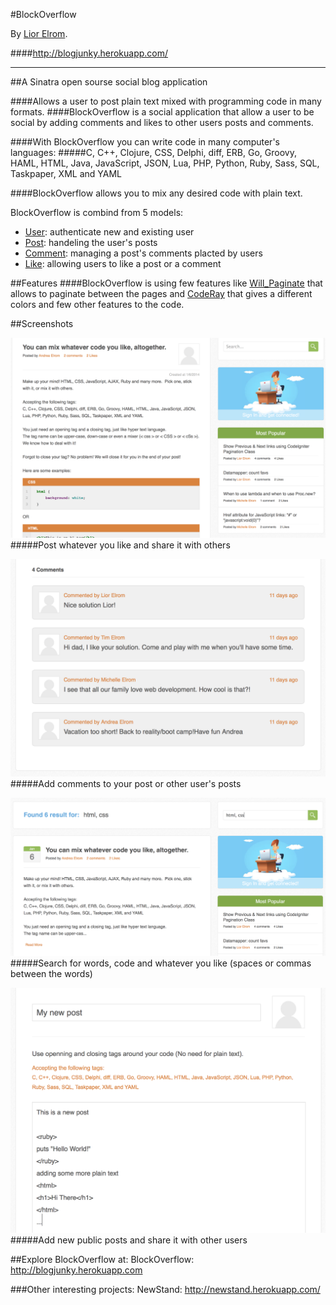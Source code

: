 #BlockOverflow

By [Lior Elrom](http://liormb.com/).

####<http://blogjunky.herokuapp.com/>

- - -

##A Sinatra open sourse social blog application


####Allows a user to post plain text mixed with programming code in many formats.
####BlockOverflow is a social application that allow a user to be social by adding comments and likes to other users posts and comments.

####With BlockOverflow you can write code in many computer's languages:
#####C, C++, Clojure, CSS, Delphi, diff, ERB, Go, Groovy, HAML, HTML, Java, JavaScript, JSON, Lua, PHP, Python, Ruby, Sass, SQL, Taskpaper, XML and YAML

####BlockOverflow allows you to mix any desired code with plain text.

BlockOverflow is combind from 5 models:
* [User](https://github.com/liormb/BlockOverflow/blob/master/models/user.rb): authenticate new and existing user
* [Post](https://github.com/liormb/BlockOverflow/blob/master/models/post.rb): handeling the user's posts
* [Comment](https://github.com/liormb/BlockOverflow/blob/master/models/comment.rb): managing a post's comments placted by  users
* [Like](https://github.com/liormb/BlockOverflow/blob/master/models/like.rb): allowing users to like a post or a comment


##Features
####BlockOverflow is using few features like [Will_Paginate](https://github.com/mislav/will_paginate) that allows to paginate between the pages and [CodeRay](http://coderay.rubychan.de) that gives a different colors and few other features to the code.


##Screenshots

![Example2](/public/images/image2.png)
#####Post whatever you like and share it with others

![Example3](/public/images/image3.png)
#####Add comments to your post or other user's posts

![Example3](/public/images/image4.png)
#####Search for words, code and whatever you like (spaces or commas between the words)

![Example3](/public/images/image5.png)
#####Add new public posts and share it with other users


##Explore BlockOverflow at:
BlockOverflow: http://blogjunky.herokuapp.com

###Other interesting projects:
NewStand: http://newstand.herokuapp.com/
